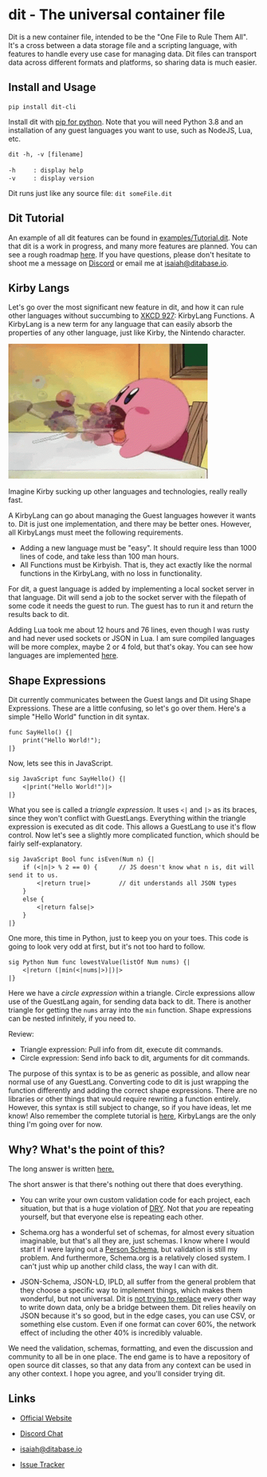 # dit - The universal container file
Dit is a new container file, intended to be the "One File to Rule Them All". It's a cross between a data storage file and a scripting language, with features to handle every use case for managing data. Dit files can transport data across different formats and platforms, so sharing data is much easier.

## Install and Usage

    pip install dit-cli

Install dit with [pip for python](https://pip.pypa.io/en/stable/installing/). Note that you will need Python 3.8 and an installation of any guest languages you want to use, such as NodeJS, Lua, etc.

    dit -h, -v [filename]

    -h     : display help
    -v     : display version

Dit runs just like any source file: `dit someFile.dit`

## Dit Tutorial
An example of all dit features can be found in [examples/Tutorial.dit](https://github.com/ditabase/dit-cli/blob/master/examples/Tutorial.dit). Note that dit is a work in progress, and many more features are planned. You can see a rough roadmap [here](https://github.com/ditabase/dit-cli/blob/master/docs/FeatureRoadMap.md). If you have questions, please don't hesitate to shoot me a message on [Discord](https://discord.gg/7shhUxy) or email me at isaiah@ditabase.io.

## Kirby Langs
Let's go over the most significant new feature in dit, and how it can rule other languages without succumbing to [XKCD 927](https://xkcd.com/927/): KirbyLang Functions. A KirbyLang is a new term for any language that can easily absorb the properties of any other language, just like Kirby, the Nintendo character.

![Kirby sucking up food](https://github.com/ditabase/dit-cli/blob/master/docs/gifs/kirby.gif)

Imagine Kirby sucking up other languages and technologies, really really fast.

A KirbyLang can go about managing the Guest languages however it wants to. Dit is just one implementation, and there may be better ones. However, all KirbyLangs must meet the following requirements.

- Adding a new language must be "easy". It should require less than 1000 lines of code, and take less than 100 man hours.
- All Functions must be Kirbyish. That is, they act exactly like the normal functions in the KirbyLang, with no loss in functionality.

For dit, a guest language is added by implementing a local socket server in that language. Dit will send a job to the socket server with the filepath of some code it needs the guest to run. The guest has to run it and return the results back to dit.

Adding Lua took me about 12 hours and 76 lines, even though I was rusty and had never used sockets or JSON in Lua. I am sure compiled languages will be more complex, maybe 2 or 4 fold, but that's okay. You can see how languages are implemented [here](https://github.com/ditabase/dits/blob/master/langs/commonLangs.dit).

## Shape Expressions
Dit currently communicates between the Guest langs and Dit using Shape Expressions. These are a little confusing, so let's go over them. Here's a simple "Hello World" function in dit syntax.

```
func SayHello() {|
    print("Hello World!");
|}
```

 Now, lets see this in JavaScript.

```
sig JavaScript func SayHello() {|
    <|print("Hello World!")|>
|}
```

What you see is called a *triangle expression*. It uses `<|` and `|>` as its braces, since they won't conflict with GuestLangs. Everything within the triangle expression is executed as dit code. This allows a GuestLang to use it's flow control. Now let's see a slightly more complicated function, which should be fairly self-explanatory.

```
sig JavaScript Bool func isEven(Num n) {|
    if (<|n|> % 2 == 0) {      // JS doesn't know what n is, dit will send it to us.
        <|return true|>        // dit understands all JSON types
    }
    else {
        <|return false|>
    }
|}
```

One more, this time in Python, just to keep you on your toes. This code is going to look very odd at first, but it's not too hard to follow.

```
sig Python Num func lowestValue(listOf Num nums) {|
    <|return (|min(<|nums|>)|)|>
|}
```

Here we have a *circle expression* within a triangle. Circle expressions allow use of the GuestLang again, for sending data back to dit. There is another triangle for getting the `nums` array into the `min` function. Shape expressions can be nested infinitely, if you need to.

Review:
- Triangle expression: Pull info from dit, execute dit commands.
- Circle expression: Send info back to dit, arguments for dit commands.

The purpose of this syntax is to be as generic as possible, and allow near normal use of any GuestLang. Converting code to dit is just wrapping the function differently and adding the correct shape expressions. There are no libraries or other things that would require rewriting a function entirely. However, this syntax is still subject to change, so if you have ideas, let me know! Also remember the complete tutorial is [here](https://github.com/ditabase/dit-cli/blob/master/examples/Tutorial.dit), KirbyLangs are the only thing I'm going over for now.

## Why? What's the point of this?

The long answer is written [here.](https://github.com/isaiahshiner/dit-cli/blob/master/docs/whats-the-point.md)

The short answer is that there's nothing out there that does everything.

* You can write your own custom validation code for each project, each situation, but that is a huge violation of [DRY](https://en.wikipedia.org/wiki/Don%27t_repeat_yourself). Not that *you* are repeating yourself, but that everyone else is repeating each other.
  
* Schema.org has a wonderful set of schemas, for almost every situation imaginable, but that's all they are, just schemas. I know where I would start if I were laying out a [Person Schema](https://schema.org/Person), but validation is still my problem. And furthermore, Schema.org is a relatively closed system. I can't just whip up another child class, the way I can with dit.

* JSON-Schema, JSON-LD, IPLD, all suffer from the general problem that they choose a specific way to implement things, which makes them wonderful, but not universal. Dit is [not trying to replace](https://xkcd.com/927/) every other way to write down data, only be a bridge between them. Dit relies heavily on JSON because it's so good, but in the edge cases, you can use CSV, or something else custom. Even if one format can cover 60%, the network effect of including the other 40% is incredibly valuable.

We need the validation, schemas, formatting, and even the discussion and community to all be in one place. The end game is to have a repository of open source dit classes, so that any data from any context can be used in any other context. I hope you agree, and you'll consider trying dit.

## Links
* [Official Website](https://www.ditabase.io/)

* [Discord Chat](https://discord.gg/7shhUxy)

* isaiah@ditabase.io

* [Issue Tracker](https://github.com/isaiahshiner/dit-cli/issues)
